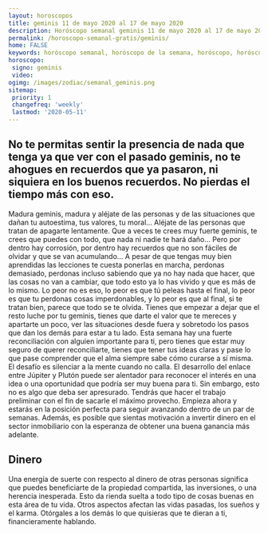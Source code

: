 ```yaml
---
layout: horoscopos
title: geminis 11 de mayo 2020 al 17 de mayo 2020 
description: Horóscopo semanal geminis 11 de mayo 2020 al 17 de mayo 2020. No te permitas sentir la presencia de nada que tenga ya que ver con el pasado geminis, no te ahogues en recuerdos que ya pasaron, ni siquiera en los buenos recuerdos. No pierdas el tiempo más con eso. 
permalink: /horoscopo-semanal-gratis/geminis/
home: FALSE
keywords: horóscopo semanal, horóscopo de la semana, horóscopo, horóscopo gratis,horóscopos, horóscopo esperanza gracia, horoscopos geminis la semana, horóscopos gratis, Tarot, Astrologia, Zodíaco, geminis, horoscopo gratis, semanal
horoscopo:
 signo: geminis
 video:  
ogimg: /images/zodiac/semanal_geminis.png
sitemap:
 priority: 1
 changefreq: 'weekly'
 lastmod: '2020-05-11'
---
```




## No te permitas sentir la presencia de nada que tenga ya que ver con el pasado geminis, no te ahogues en recuerdos que ya pasaron, ni siquiera en los buenos recuerdos. No pierdas el tiempo más con eso. 

Madura geminis, madura y aléjate de las personas y de las situaciones que dañan tu autoestima, tus valores, tu moral… Aléjate de las personas que tratan de apagarte lentamente. Que a veces te crees muy fuerte geminis, te crees que puedes con todo, que nada ni nadie te hará daño… Pero por dentro hay corrosión, por dentro hay recuerdos que no son fáciles de olvidar y que se van acumulando… A pesar de que tengas muy bien aprendidas las lecciones te cuesta ponerlas en marcha, perdonas demasiado, perdonas incluso sabiendo que ya no hay nada que hacer, que las cosas no van a cambiar, que todo esto ya lo has vivido y que es más de lo mismo. Lo peor no es eso, lo peor es que tú peleas hasta el final, lo peor es que tu perdonas cosas imperdonables, y lo peor es que al final, si te tratan bien, parece que todo se te olvida. Tienes que empezar a dejar que el resto luche por tu geminis, tienes que darte el valor que te mereces y apartarte un poco, ver las situaciones desde fuera y sobretodo los pasos que dan los demás para estar a tu lado. Esta semana hay una fuerte reconciliación con alguien importante para ti, pero tienes que estar muy seguro de querer reconciliarte, tienes que tener tus ideas claras y pase lo que pase comprender que el alma siempre sabe cómo curarse a sí misma. El desafío es silenciar a la mente cuando no calla.
El desarrollo del enlace entre Júpiter y Plutón puede ser alentador para reconocer el interés en una idea o una oportunidad que podría ser muy buena para ti. Sin embargo, esto no es algo que deba ser apresurado. Tendrás que hacer el trabajo preliminar con el fin de sacarle el máximo provecho. Empieza ahora y estarás en la posición perfecta para seguir avanzando dentro de un par de semanas. Además, es posible que sientas motivación a invertir dinero en el sector inmobiliario con la esperanza de obtener una buena ganancia más adelante.

## Dinero

Una energía de suerte con respecto al dinero de otras personas significa que puedes beneficiarte de la propiedad compartida, las inversiones, o una herencia inesperada. Esto da rienda suelta a todo tipo de cosas buenas en esta área de tu vida. Otros aspectos afectan las vidas pasadas, los sueños y el karma. Otórgales a los demás lo que quisieras que te dieran a ti, financieramente hablando.